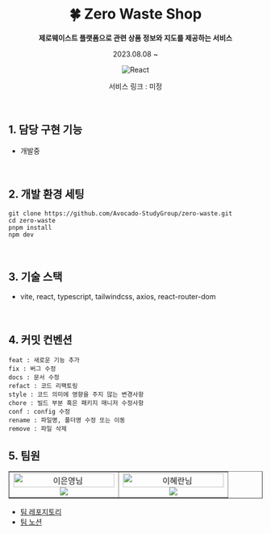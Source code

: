 <div align="center">
  
# 🍀 Zero Waste Shop
**제로웨이스트 플랫폼으로 관련 상품 정보와 지도를 제공하는 서비스**

2023.08.08 ~

![React](https://img.shields.io/badge/react-v18+-blue?logo=react)

서비스 링크 : 미정

</div>

<br/>

## 1. 담당 구현 기능

- 개발중

<br/>

## 2. 개발 환경 세팅

```
git clone https://github.com/Avocado-StudyGroup/zero-waste.git
cd zero-waste
pnpm install
npm dev
```

<br/>

## 3. 기술 스택

- vite, react, typescript, tailwindcss, axios, react-router-dom

<br/>

## 4. 커밋 컨벤션

```
feat : 새로운 기능 추가
fix : 버그 수정
docs : 문서 수정
refact : 코드 리팩토링
style : 코드 의미에 영향을 주지 않는 변경사항
chore : 빌드 부분 혹은 패키지 매니저 수정사항
conf : config 수정
rename : 파일명, 폴더명 수정 또는 이동
remove : 파일 삭제
```

## 5. 팀원

<table border>
  <tbody>
    <tr>
      <td align="center" width="200px">
        <img width="100%" src='https://avatars.githubusercontent.com/u/90189513?v=4'  alt="이은영님"/><br />
        <a href="https://github.com/eun0leee">
          <img src="https://img.shields.io/badge/이은영-000?style=flat-round&logo=GitHub&logoColor=white"/>
        </a>
      </td>
      <td align="center" width="200px">
        <img width="100%" src="https://avatars.githubusercontent.com/u/113823957?v=4"  alt="이혜란님"/><br />
        <a href="https://github.com/hyerani">
          <img src="https://img.shields.io/badge/이혜란-000?style=flat-round&logo=GitHub&logoColor=white"/>
        </a>
      </td>
     </tr>
         
  </tbody>
</table>

- [팀 레포지토리](https://github.com/Avocado-StudyGroup/zero-waste)
- [팀 노션](https://eun0leee.notion.site/b81b37a7de2a41de87c4982074110e22?pvs=4)
